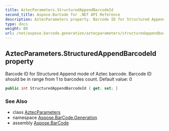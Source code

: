 ```yaml
---
title: AztecParameters.StructuredAppendBarcodeId
second_title: Aspose.BarCode for .NET API Reference
description: AztecParameters property. Barcode ID for Structured Append mode of Aztec barcode. Barcode ID should be in range from 1 to barcodes count. Default value 0
type: docs
weight: 80
url: /net/aspose.barcode.generation/aztecparameters/structuredappendbarcodeid/
---
```

## AztecParameters.StructuredAppendBarcodeId property

Barcode ID for Structured Append mode of Aztec barcode. Barcode ID should be in range from 1 to barcodes count. Default value: 0

```csharp
public int StructuredAppendBarcodeId { get; set; }
```

### See Also

* class [AztecParameters](../)
* namespace [Aspose.BarCode.Generation](../../aztecparameters/)
* assembly [Aspose.BarCode](../../../)


